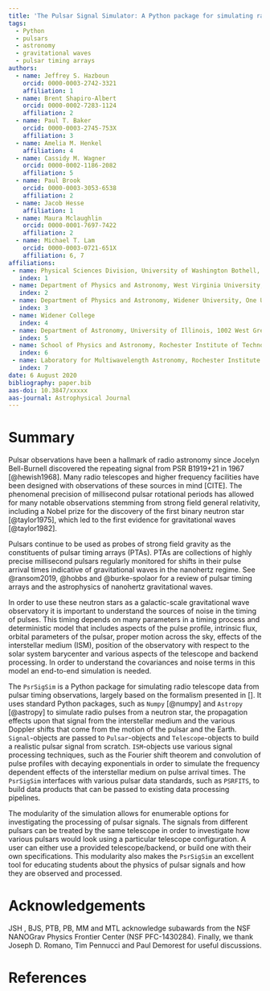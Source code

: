 ```yaml
---
title: 'The Pulsar Signal Simulator: A Python package for simulating radio signal data from pulsars'
tags:
  - Python
  - pulsars
  - astronomy
  - gravitational waves
  - pulsar timing arrays
authors:
  - name: Jeffrey S. Hazboun
    orcid: 0000-0003-2742-3321
    affiliation: 1
  - name: Brent Shapiro-Albert
    orcid: 0000-0002-7283-1124
    affiliation: 2
  - name: Paul T. Baker
    orcid: 0000-0003-2745-753X
    affiliation: 3
  - name: Amelia M. Henkel
    affiliation: 4
  - name: Cassidy M. Wagner
    orcid: 0000-0002-1186-2082
    affiliation: 5
  - name: Paul Brook
    orcid: 0000-0003-3053-6538
    affiliation: 2
  - name: Jacob Hesse
    affiliation: 1
  - name: Maura Mclaughlin
    orcid: 0000-0001-7697-7422
    affiliation: 2
  - name: Michael T. Lam
    orcid: 0000-0003-0721-651X
    affiliation: 6, 7
affiliations:
 - name: Physical Sciences Division, University of Washington Bothell, 18115 Campus Way NE, Bothell, WA 98011, USA
   index: 1
 - name: Department of Physics and Astronomy, West Virginia University, P.O. Box 6315, Morgantown, WV 26506, USA
   index: 2
 - name: Department of Physics and Astronomy, Widener University, One University Place, Chester, PA 19013, USA
   index: 3
 - name: Widener College
   index: 4
 - name: Department of Astronomy, University of Illinois, 1002 West Green Street, Urbana IL 61802, USA
   index: 5
 - name: School of Physics and Astronomy, Rochester Institute of Technology, Rochester, NY 14623, USA
   index: 6
 - name: Laboratory for Multiwavelength Astronomy, Rochester Institute of Technology, Rochester, NY 14623, USA
   index: 7
date: 6 August 2020
bibliography: paper.bib
aas-doi: 10.3847/xxxxx
aas-journal: Astrophysical Journal
---
```


# Summary

Pulsar observations have been a hallmark of radio astronomy since Jocelyn Bell-Burnell
discovered the repeating signal from PSR B1919+21 in 1967 [@hewish1968]. Many
radio telescopes and higher frequency facilities have been designed with observations of these sources in mind [CITE].
The phenomenal precision of millisecond pulsar
rotational periods has allowed for many notable observations stemming from strong
field general relativity, including a Nobel prize for the discovery of the first binary neutron star [@taylor1975], which led to the first evidence for gravitational waves [@taylor1982].

Pulsars continue to be used as probes of strong field gravity as the constituents of pulsar timing arrays (PTAs). PTAs are collections of highly precise millisecond pulsars regularly
monitored for shifts in their pulse arrival times indicative of gravitational
waves in the nanohertz regime. See @ransom2019, @hobbs and @burke-spolaor for a review of
pulsar timing arrays and the astrophysics of nanohertz gravitational waves.

In order to use these neutron stars as a galactic-scale gravitational wave observatory it is important to understand the sources of noise in the timing of pulses. This timing depends on many parameters in a timing process and deterministic model that includes aspects of the pulse profile, intrinsic flux, orbital parameters of the pulsar, proper motion across the sky, effects of the interstellar medium (ISM), position of the observatory with respect to the solar system barycenter and various aspects of the telescope and backend processing. In order to understand the covariances and noise terms in this model an end-to-end simulation is needed.

The ``PsrSigSim`` is a Python package for simulating radio telescope data from pulsar timing observations, largely based on the formalism presented in [].
It uses standard Python packages, such as ``Numpy`` [@numpy] and ``Astropy``
[@astropy] to simulate radio pulses from a neutron star, the propagation effects upon that signal
from the interstellar medium and the various Doppler shifts that come from the motion of the pulsar and the Earth. ``Signal``-objects are passed to ``Pulsar``-objects and `Telescope`-objects to build a realistic pulsar signal from scratch. `ISM`-objects use various signal processing techniques, such as the Fourier shift theorem and convolution of pulse profiles with decaying exponentials in order to simulate the frequency dependent effects of the interstellar medium on pulse arrival times. The ``PsrSigSim`` interfaces with various pulsar data standards, such as `PSRFITS`, to build data products that can be passed to existing data processing pipelines.

The modularity of the simulation allows for enumerable options for investigating the processing of pulsar signals. The signals from different pulsars can be treated by the same telescope in order to investigate how various pulsars would look using a particular telescope configuration. A user can either use a provided telescope/backend, or build one with their own specifications.  This modularity also makes the `PsrSigSim` an excellent tool for educating students about the physics of pulsar signals and how they are observed and processed.

# Acknowledgements

JSH , BJS, PTB, PB, MM and MTL  acknowledge subawards from the NSF NANOGrav Physics Frontier Center (NSF PFC-1430284). Finally, we thank Joseph D. Romano, Tim Pennucci and Paul Demorest for useful discussions.

# References
